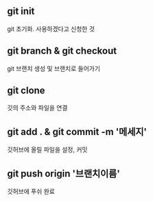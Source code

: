 ## git init
git 초기화. 사용하겠다고 신청한 것

## git branch & git checkout
git 브랜치 생성 및 브랜치로 들어가기

## git clone
깃의 주소와 파일을 연결

## git add . & git commit -m '메세지'
깃허브에 올릴 파일을 설정, 커밋

## git push origin '브랜치이름'
깃허브에 푸쉬 완료
